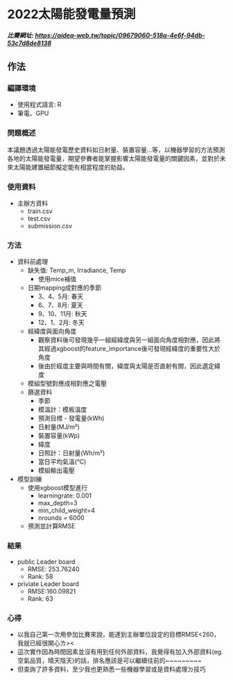 # **2022太陽能發電量預測**
##### 比賽網址: https://aidea-web.tw/topic/09679060-518a-4e6f-94db-53c7d8de8138


## **作法** 
### **編譯環境**
* 使用程式語言: R
* 筆電、GPU

### **問題概述**
本議題透過太陽能發電歷史資料如日射量、裝置容量…等，以機器學習的方法預測各地的太陽能發電量，期望參賽者能掌握影響太陽能發電量的關鍵因素，並對於未來太陽能建置細節擬定能有相當程度的助益。


### **使用資料**
* 主辦方資料
  * train.csv
  * test.csv
  * submission.csv
   

### **方法**
* 資料前處理
  * 缺失值: Temp_m, Irradiance, Temp
    * 使用mice補值
  * 日期mapping成對應的季節
    * 3、4、5月: 春天
    * 6、7、8月: 夏天
    * 9、10、11月: 秋天
    * 12、1、2月: 冬天
  * 經緯度與面向角度
    * 觀察資料後可發現幾乎一組經緯度與另一組面向角度相對應，因此將其經過xgboost的feature_importance後可發現經緯度的重要性大於角度
    * 後由於經度主要與時間有關，緯度與太陽是否直射有關，因此選定緯度 
  * 模組型號對應成相對應之電壓 
  * 篩選資料
    * 季節
    * 模溫計：模板溫度
    * 預測目標 - 發電量(kWh)
    * 日射量(MJ/m²)
    * 裝置容量(kWp)
    * 緯度
    * 日照計：日射量(Wh/m²)
    * 當日平均氣溫(°C)
    * 模組輸出電壓   
* 模型訓練
  * 使用xgboost模型進行  
    * learningrate: 0.001
    * max_depth=3
    * min_child_weight=4
    * nrounds = 6000
  * 預測並計算RMSE

### **結果**
* public Leader board
  * RMSE: 253.76240
  * Rank: 58
* priviate Leader board
  * RMSE:160.09821 
  * Rank: 63

### **心得**
* 以我自己第一次用參加比賽來說，能達到主辦單位設定的目標RMSE<260，我就已經很開心ㄌ><
* 這次實作因為時間因素並沒有用到任何外部資料，我覺得有加入外部資料(eg. 空氣品質，晴天陰天)的話，排名應該是可以繼續往前的~~~~~~~~~
* 但查詢了許多資料，至少我也更熟悉一些機器學習或是資料處理ㄉ技巧
